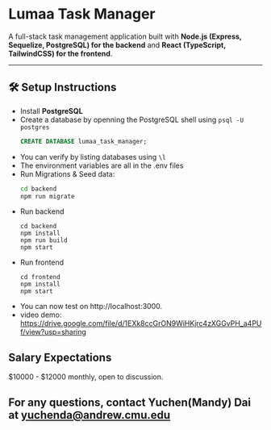 # Lumaa Task Manager

A full-stack task management application built with **Node.js (Express, Sequelize, PostgreSQL) for the backend** and **React (TypeScript, TailwindCSS) for the frontend**.

---

## 🛠 Setup Instructions

- Install **PostgreSQL**
- Create a database by openning the PostgreSQL shell using ```psql -U postgres```
  ```sql
  CREATE DATABASE lumaa_task_manager;
  ```
- You can verify by listing databases using ```\l```
- The environment variables are all in the .env files
- Run Migrations & Seed data:
  ```bash
  cd backend
  npm run migrate
  ```
- Run backend
  ```
  cd backend
  npm install
  npm run build
  npm start
  ```
- Run frontend
  ```
  cd frontend
  npm install
  npm start
  ```
- You can now test on http://localhost:3000.
- video demo: https://drive.google.com/file/d/1EXk8ccGrON9WiHKjrc4zXGGvPH_a4PUf/view?usp=sharing

## Salary Expectations
$10000 - $12000 monthly, open to discussion.

## For any questions, contact Yuchen(Mandy) Dai at yuchenda@andrew.cmu.edu

